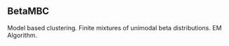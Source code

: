 BetaMBC
-----

Model based clustering.
Finite mixtures of unimodal beta distributions. 
EM Algorithm. 




